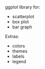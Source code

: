 ggplot library for:

* scatterplot
* box plot
* bar graph

Extras:

* colors
* themes
* labels
* legend
